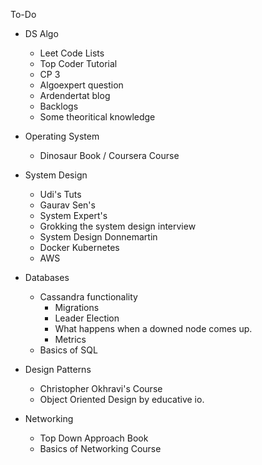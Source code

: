 To-Do
- DS Algo
  - Leet Code Lists
  - Top Coder Tutorial
  - CP 3
  - Algoexpert question
  - Ardendertat blog
  - Backlogs
  - Some theoritical knowledge

- Operating System
  - Dinosaur Book / Coursera Course

- System Design
  - Udi's Tuts
  - Gaurav Sen's
  - System Expert's
  - Grokking the system design interview
  - System Design Donnemartin
  - Docker Kubernetes
  - AWS

- Databases
  - Cassandra functionality
    - Migrations
    - Leader Election
    - What happens when a downed node comes up.
    - Metrics
  - Basics of SQL

- Design Patterns
  - Christopher Okhravi's Course
  - Object Oriented Design by educative io.

- Networking
  - Top Down Approach Book
  - Basics of Networking Course